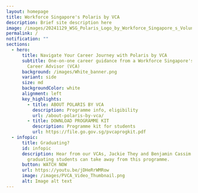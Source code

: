 ```yaml
---
layout: homepage
title: Workforce Singapore's Polaris by VCA
description: Brief site description here
image: /images/20241129_WSG_Polaris_Logo_by_Workforce_Singapore_s_Volunteer_Career_Advisors_FA_path.jpg
permalink: /
notification: ""
sections:
  - hero:
      title: Navigate Your Career Journey with Polaris by VCA
      subtitle: One-on-one career guidance from a Workforce Singapore's Volunteer
        Career Advisor (VCA)
      background: /images/White_banner.png
      variant: side
      size: md
      backgroundColor: white
      alignment: left
      key_highlights:
        - title: ABOUT POLARIS BY VCA
          description: Programme info, eligibility
          url: /about-polaris-by-vca/
        - title: DOWNLOAD PROGRAMME KIT
          description: Programme kit for students
          url: https://file.go.gov.sg/pvcaprogkit.pdf
  - infopic:
      title: Graduating?
      id: infopic
      description: Hear from our VCAs, Jackie They and Benjamin Cassim on what
        graduating students can take away from this programme.
      button: WATCH NOW
      url: https://youtu.be/jDHeRrWMRow
      image: /images/PVCA_Video_Thumbnail.png
      alt: Image alt text
---
```


